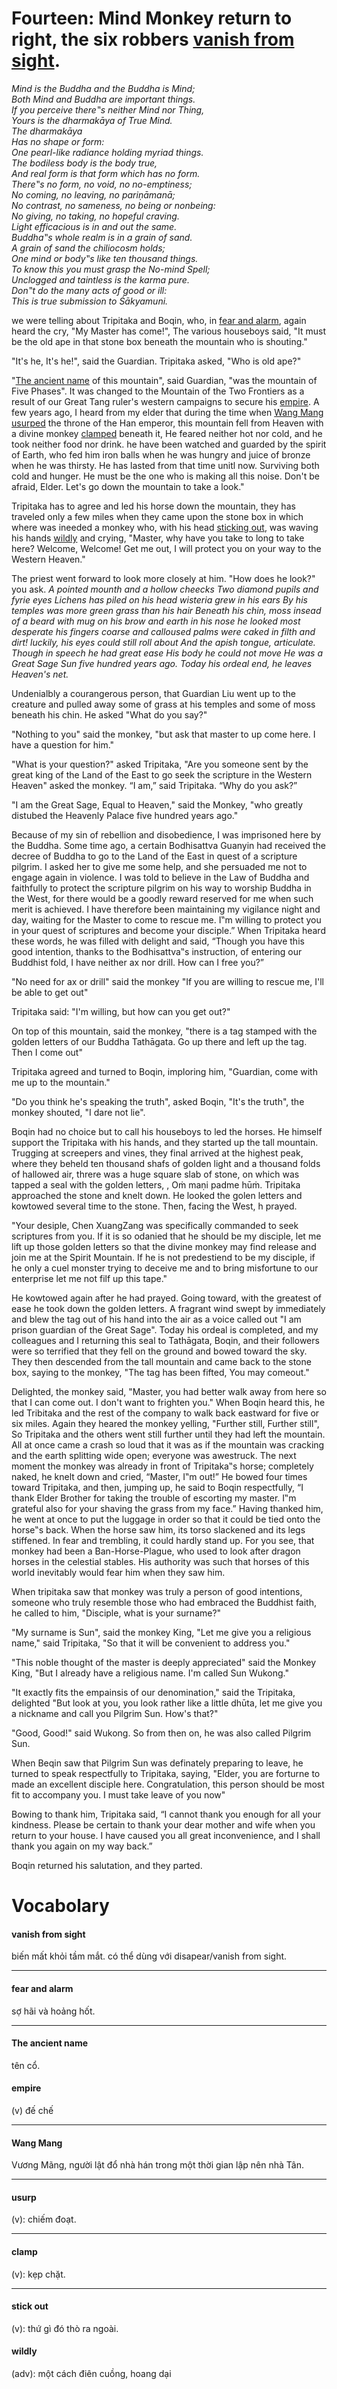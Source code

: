 # Fourteen: Mind Monkey return to right, the six robbers [vanish from sight](#vanish-from-sight).
*Mind is the Buddha and the Buddha is Mind;<br>
Both Mind and Buddha are important things.<br>
If you perceive there‟s neither Mind nor Thing,<br> 
Yours is the dharmakāya of True Mind.<br> 
The dharmakāya<br> 
Has no shape or form:<br> 
One pearl-like radiance holding myriad things.<br>
The bodiless body is the body true,<br>
And real form is that form which has no form.<br>
There‟s no form, no void, no no-emptiness;<br>
No coming, no leaving, no pariṇāmanā; <br>
No contrast, no sameness, no being or nonbeing: <br>
No giving, no taking, no hopeful craving. <br>
Light efficacious is in and out the same. <br>
Buddha‟s whole realm is in a grain of sand. <br>
A grain of sand the chiliocosm holds; <br>
One mind or body‟s like ten thousand things.<br> 
To know this you must grasp the No-mind Spell; <br>
Unclogged and taintless is the karma pure. <br>
Don‟t do the many acts of good or ill: <br>
This is true submission to Śākyamuni.*

we were telling about Tripitaka and Boqin, who, in [fear and alarm](#fear-and-alarm), again heard the cry, "My Master has come!", The various houseboys said, "It must be the old ape in that stone box beneath the mountain who is shouting."

"It's he, It's he!", said the Guardian. Tripitaka asked, "Who is old ape?"

"[The ancient name](the-ancient-name) of this mountain", said Guardian, "was the mountain of Five Phases". It was changed to the Mountain of the Two Frontiers as a result of our Great Tang ruler's western campaigns to secure his [empire](#empire). A few years ago, I heard from my elder that during the time when [Wang Mang](wang-mang) [usurped](#usurp) the throne of the Han emperor, this mountain fell from Heaven with a divine monkey [clamped](#clamp) beneath it, He feared neither hot nor cold, and he took neither food nor drink. he have been watched and guarded by the spirit of Earth, who fed him iron balls when he was hungry and juice of bronze when he was thirsty. He has lasted from that time unitl now. Surviving both cold and hunger. He must be the one who is making all this noise. Don't be afraid, Elder. Let's go down the mountain to take a look."

Tripitaka has to agree and led his horse down the mountain, they has traveled only a few miles when they came upon the stone box in which where was ineeded a monkey who, with his head [sticking out](#strick-out), was waving his hands [wildly](#wildly) and crying, "Master, why have you take to long to take here? Welcome, Welcome! Get me out, I will protect you on your way to the Western Heaven."

The priest went forward to look more closely at him. "How does he look?" you ask.
*A pointed mounth and a hollow cheecks
Two diamond pupils and fyrie eyes
Lichens has piled on his head
wisteria grew in his ears
By his temples was more green grass than his hair
Beneath his chin, moss insead of a beard
with mug  on his brow
and earth in his nose
he looked most desperate
his fingers coarse
and calloused palms
were caked in filth and dirt!
luckily, his eyes could still roll about
And the apish tongue, articulate.
Though in speech he had great ease
His body he could not move
He was a Great Sage Sun five hundred years ago.
Today his ordeal end, he leaves Heaven's net.*

Undenialbly a courangerous person, that Guardian Liu went up to the creature and pulled away some of grass at his temples and some of moss beneath his chin. He asked "What do you say?"

"Nothing to you" said the monkey, "but ask that master to up come here. I have a question for him."

"What is your question?" asked Tripitaka, "Are you someone sent by the great king of the Land of the East to go seek the scripture in the Western Heaven" asked the monkey. “I am,” said Tripitaka. “Why do you ask?”

"I am the Great Sage, Equal to Heaven," said the Monkey, "who greatly distubed the Heavenly Palace five hundred years ago."

Because of my sin of rebellion and disobedience, I was imprisoned here by the Buddha. Some time ago, a certain Bodhisattva Guanyin had received the decree of Buddha to go to the Land of the East in quest of a scripture pilgrim. I asked her to give me some help, and she persuaded me not to engage again in violence. I was told to believe in the Law of Buddha and faithfully to protect the scripture pilgrim on his way to worship Buddha in the West, for there would be a goodly reward reserved for me when such merit is achieved. I have therefore been maintaining my vigilance night and day, waiting for the Master to come to rescue me. I‟m willing to protect you in your quest of scriptures and become your disciple.” When Tripitaka heard these words, he was filled with delight and said, “Though you have this good intention, thanks to the Bodhisattva‟s instruction, of entering our Buddhist fold, I have neither ax nor drill. How can I free you?” 

"No need for ax or drill" said the monkey "If you are willing to rescue me, I'll be able to get out"

Tripitaka said: "I'm willing, but how can you get out?"

On top of this mountain, said the monkey,  "there is a tag stamped with the golden letters of our Buddha Tathāgata. Go up there and left up the tag. Then I come out"

Tripitaka agreed and turned to Boqin, imploring him, "Guardian, come with me up to the mountain."

"Do you think he's speaking the truth", asked Boqin, "It's the truth", the monkey shouted, "I dare not lie".

Boqin had no choice but to call his houseboys to led the horses. He himself support the Tripitaka with his hands, and they started up the tall mountain. Trugging at screepers and vines, they final arrived at the highest peak, where they beheld ten thousand shafs of golden light and a thousand folds of hallowed air, threre was a huge square slab of stone, on which was tapped a seal with the golden letters, , Oṁ maṇi padme
hūṁ. Tripitaka approached the stone and knelt down. He looked the golen letters and kowtowed several time to the stone. Then, facing the West, h prayed.

"Your desiple, Chen XuangZang was specifically commanded to seek scriptures from you. If it is so odanied that he should be my disciple, let me lift up those golden letters so that the divine monkey may find release and join me at the Spirit Mountain. If he is not predestiend to be my disciple, if he only a cuel monster trying to deceive me and to bring misfortune to our enterprise let me not filf up this tape."

He kowtowed again after he had prayed. Going toward, with the greatest of ease he took down the golden letters. A fragrant wind swept by immediately and blew the tag out of his hand into the air as a voice called out "I am prison guardian of the Great Sage". Today his ordeal is completed, and my colleagues and I returning this seal to Tathāgata, Boqin, and their followers were so terrified that they fell on the ground and bowed toward the sky. They then descended from the tall mountain and came back to the stone box, saying to the monkey, "The tag has been fifted, You may comeout."

Delighted, the monkey said, "Master, you had better walk away from here so that I can come out. I don't want to frighten you." When Boqin heard this, he led Tribitaka and the rest of the company to walk back eastward for five or six miles. Again they heared the monkey yelling, "Further still, Further still", So Tripitaka and the others went still further until they had left the mountain. All at once came a crash so loud that it was as if the mountain was cracking and the earth splitting wide open; everyone was awestruck. The next moment the monkey was already in front of Tripitaka‟s horse; completely naked, he knelt down and cried, “Master, I‟m out!”
He bowed four times toward Tripitaka, and then, jumping up, he said to Boqin respectfully, “I thank Elder Brother for taking the trouble of escorting my master. I‟m grateful also for your shaving the grass from my face.” Having thanked him, he went at once to put the luggage in order so that it could be tied onto the horse‟s back. When the horse saw him, its torso slackened and its legs stiffened. In fear and trembling, it could hardly stand up. For you see, that monkey had been a Ban-Horse-Plague, who used to look after dragon horses in the celestial stables. His authority was such that horses of this world inevitably would fear him when they saw him.

When tripitaka saw that monkey was truly a person of good intentions, someone who truly resemble those who had embraced the Buddhist faith, he called to him, "Disciple, what is your surname?"

"My surname is Sun", said the monkey King, "Let me give you a religious name," said Tripitaka, "So that it will be convenient to address you."

"This noble thought of the master is deeply appreciated" said the Monkey King, "But I already have a religious name. I'm called Sun Wukong."

"It exactly fits the empainsis of our denomination," said the Tripitaka, delighted "But look at you, you look rather like a little dhūta, let me give you a nickname and call you Pilgrim Sun. How's that?"

"Good, Good!" said Wukong. So from then on, he was also called Pilgrim Sun.

When Beqin saw that Pilgrim Sun was definately preparing to leave, he turned to speak respectfully to Tripitaka, saying, "Elder, you are forturne to made an excellent disciple here. Congratulation, this person should be most fit to accompany you. I must take leave of you now"

Bowing to thank him, Tripitaka said, “I cannot thank you enough for all your kindness. Please be certain to thank your dear mother and wife when you return to your house. I have caused you all great inconvenience, and I shall thank you again on my way back.”

Boqin returned his salutation, and they parted.

# Vocabolary
#### vanish from sight
biến mất khỏi tầm mắt. có thể dùng với disapear/vanish from sight.

---
#### fear and alarm
sợ hãi và hoảng hốt.

---
#### The ancient name
tên cổ.

#### empire
(v) đế chế

---
#### Wang Mang
Vương Mãng, người lật đổ nhà hán trong một thời gian lập nên nhà Tân.

---
#### usurp
(v): chiếm đoạt.

---
#### clamp
(v): kẹp chặt.

---
#### stick out
(v): thứ gì đó thò ra ngoài.

#### wildly
(adv): một cách điên cuồng, hoang dại
